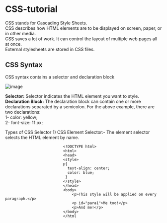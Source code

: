 # CSS-tutorial

CSS stands for Cascading Style Sheets.<br>
CSS describes how HTML elements are to be displayed on screen, paper, or in other media.<br>
CSS saves a lot of work. It can control the layout of multiple web pages all at once.<br>
External stylesheets are stored in CSS files.<br>

## CSS Syntax<br>
CSS syntax contains a selector and declaration block

![image](https://user-images.githubusercontent.com/100207065/226394952-72e1532e-6e76-4ee7-9a89-560e3589d8e0.png)

<b>Selector:</b> Selector indicates the HTML element you want to style.
<br>
<b>Declaration Block:</b> The declaration block can contain one or more declarations separated by a semicolon. For the above example, there are two declarations:<br>
1- color: yellow;<br>
2- font-size: 11 px;<br>

Types of CSS Selector
    1) CSS Element Selector:- 
       The element selector selects the HTML element by name.
    
                              <!DOCTYPE html>  
                              <html>  
                              <head>  
                              <style>  
                              p{                             
                                text-align: center;  
                                color: blue;  
                               }   
                              </style>  
                              </head>  
                              <body>  
                                  <p>This style will be applied on every paragraph.</p>  
                                  <p id="para1">Me too!</p>  
                                  <p>And me!</p>  
                              </body>  
                              </html
                           

